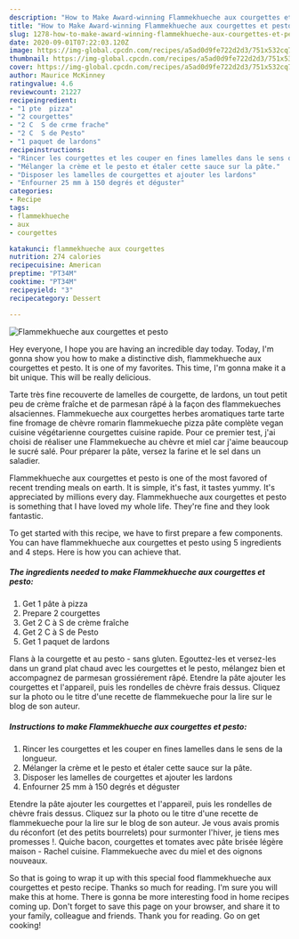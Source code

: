 ```yaml
---
description: "How to Make Award-winning Flammekhueche aux courgettes et pesto"
title: "How to Make Award-winning Flammekhueche aux courgettes et pesto"
slug: 1278-how-to-make-award-winning-flammekhueche-aux-courgettes-et-pesto
date: 2020-09-01T07:22:03.120Z
image: https://img-global.cpcdn.com/recipes/a5ad0d9fe722d2d3/751x532cq70/flammekhueche-aux-courgettes-et-pesto-photo-principale-de-la-recette.jpg
thumbnail: https://img-global.cpcdn.com/recipes/a5ad0d9fe722d2d3/751x532cq70/flammekhueche-aux-courgettes-et-pesto-photo-principale-de-la-recette.jpg
cover: https://img-global.cpcdn.com/recipes/a5ad0d9fe722d2d3/751x532cq70/flammekhueche-aux-courgettes-et-pesto-photo-principale-de-la-recette.jpg
author: Maurice McKinney
ratingvalue: 4.6
reviewcount: 21227
recipeingredient:
- "1 pte  pizza"
- "2 courgettes"
- "2 C  S de crme frache"
- "2 C  S de Pesto"
- "1 paquet de lardons"
recipeinstructions:
- "Rincer les courgettes et les couper en fines lamelles dans le sens de la longueur."
- "Mélanger la crème et le pesto et étaler cette sauce sur la pâte."
- "Disposer les lamelles de courgettes et ajouter les lardons"
- "Enfourner 25 mm à 150 degrés et déguster"
categories:
- Recipe
tags:
- flammekhueche
- aux
- courgettes

katakunci: flammekhueche aux courgettes 
nutrition: 274 calories
recipecuisine: American
preptime: "PT34M"
cooktime: "PT34M"
recipeyield: "3"
recipecategory: Dessert

---
```



![Flammekhueche aux courgettes et pesto](https://img-global.cpcdn.com/recipes/a5ad0d9fe722d2d3/751x532cq70/flammekhueche-aux-courgettes-et-pesto-photo-principale-de-la-recette.jpg)

Hey everyone, I hope you are having an incredible day today. Today, I'm gonna show you how to make a distinctive dish, flammekhueche aux courgettes et pesto. It is one of my favorites. This time, I'm gonna make it a bit unique. This will be really delicious.

Tarte très fine recouverte de lamelles de courgette, de lardons, un tout petit peu de crème fraîche et de parmesan râpé à la façon des flammekueches alsaciennes. Flammekueche aux courgettes herbes aromatiques tarte tarte fine fromage de chèvre romarin flammekueche pizza pâte complète vegan cuisine végétarienne courgettes cuisine rapide. Pour ce premier test, j&#39;ai choisi de réaliser une Flammekueche au chèvre et miel car j&#39;aime beaucoup le sucré salé. Pour préparer la pâte, versez la farine et le sel dans un saladier.

Flammekhueche aux courgettes et pesto is one of the most favored of recent trending meals on earth. It is simple, it's fast, it tastes yummy. It's appreciated by millions every day. Flammekhueche aux courgettes et pesto is something that I have loved my whole life. They're fine and they look fantastic.


To get started with this recipe, we have to first prepare a few components. You can have flammekhueche aux courgettes et pesto using 5 ingredients and 4 steps. Here is how you can achieve that.

<!--inarticleads1-->

##### The ingredients needed to make Flammekhueche aux courgettes et pesto:

1. Get 1 pâte à pizza
1. Prepare 2 courgettes
1. Get 2 C à S de crème fraîche
1. Get 2 C à S de Pesto
1. Get 1 paquet de lardons


Flans à la courgette et au pesto - sans gluten. Egouttez-les et versez-les dans un grand plat chaud avec les courgettes et le pesto, mélangez bien et accompagnez de parmesan grossiérement râpé. Etendre la pâte ajouter les courgettes et l&#39;appareil, puis les rondelles de chèvre frais dessus. Cliquez sur la photo ou le titre d&#39;une recette de flammekueche pour la lire sur le blog de son auteur. 

<!--inarticleads2-->

##### Instructions to make Flammekhueche aux courgettes et pesto:

1. Rincer les courgettes et les couper en fines lamelles dans le sens de la longueur.
1. Mélanger la crème et le pesto et étaler cette sauce sur la pâte.
1. Disposer les lamelles de courgettes et ajouter les lardons
1. Enfourner 25 mm à 150 degrés et déguster


Etendre la pâte ajouter les courgettes et l&#39;appareil, puis les rondelles de chèvre frais dessus. Cliquez sur la photo ou le titre d&#39;une recette de flammekueche pour la lire sur le blog de son auteur. Je vous avais promis du réconfort (et des petits bourrelets) pour surmonter l&#39;hiver, je tiens mes promesses !. Quiche bacon, courgettes et tomates avec pâte brisée légère maison - Rachel cuisine. Flammekueche avec du miel et des oignons nouveaux. 

So that is going to wrap it up with this special food flammekhueche aux courgettes et pesto recipe. Thanks so much for reading. I'm sure you will make this at home. There is gonna be more interesting food in home recipes coming up. Don't forget to save this page on your browser, and share it to your family, colleague and friends. Thank you for reading. Go on get cooking!
